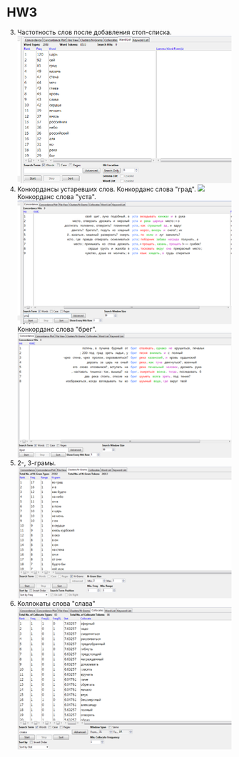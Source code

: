 # HW3

3) Частотность слов после добавления стоп-списка.
![](Freq.PNG) 
4) Конкордансы устаревших слов.
Конкорданс слова "град".
![](Сoncord1.PNG)
Конкорданс слова "уста".
![](Concord2.PNG)
Конкорданс слова "брег".
![](Concord3.PNG)
5) 2-, 3-грамы.
![](Ngrams.PNG)
6) Коллокаты слова "слава"
![](Collocates.PNG)
